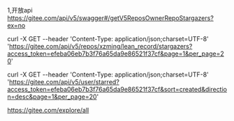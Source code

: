 1,开放api
https://gitee.com/api/v5/swagger#/getV5ReposOwnerRepoStargazers?ex=no

curl -X GET --header 'Content-Type: application/json;charset=UTF-8' 'https://gitee.com/api/v5/repos/xzming/lean_record/stargazers?access_token=efeba06eb7b3f76a65da9e86521f37cf&page=1&per_page=20'

curl -X GET --header 'Content-Type: application/json;charset=UTF-8' 'https://gitee.com/api/v5/user/starred?access_token=efeba06eb7b3f76a65da9e86521f37cf&sort=created&direction=desc&page=1&per_page=20'

https://gitee.com/explore/all